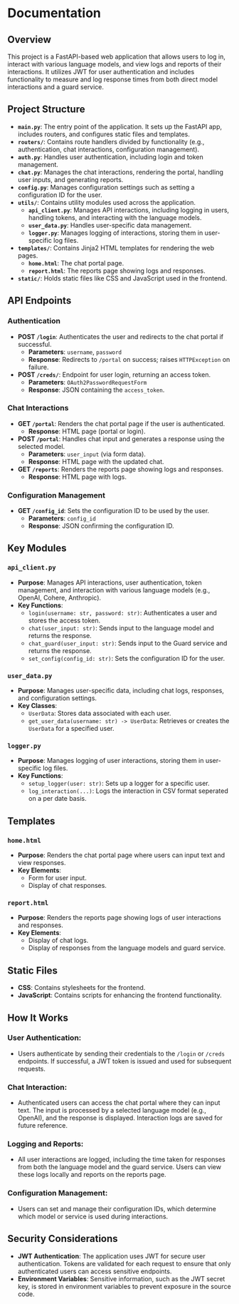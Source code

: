 
# Documentation

## Overview
This project is a FastAPI-based web application that allows users to log in, interact with various language models, and view logs and reports of their interactions. It utilizes JWT for user authentication and includes functionality to measure and log response times from both direct model interactions and a guard service.

## Project Structure
- **`main.py`**: The entry point of the application. It sets up the FastAPI app, includes routers, and configures static files and templates.
- **`routers/`**: Contains route handlers divided by functionality (e.g., authentication, chat interactions, configuration management).
- **`auth.py`**: Handles user authentication, including login and token management.
- **`chat.py`**: Manages the chat interactions, rendering the portal, handling user inputs, and generating reports.
- **`config.py`**: Manages configuration settings such as setting a configuration ID for the user.
- **`utils/`**: Contains utility modules used across the application.
  - **`api_client.py`**: Manages API interactions, including logging in users, handling tokens, and interacting with the language models.
  - **`user_data.py`**: Handles user-specific data management.
  - **`logger.py`**: Manages logging of interactions, storing them in user-specific log files.
- **`templates/`**: Contains Jinja2 HTML templates for rendering the web pages.
  - **`home.html`**: The chat portal page.
  - **`report.html`**: The reports page showing logs and responses.
- **`static/`**: Holds static files like CSS and JavaScript used in the frontend.


## API Endpoints

### Authentication
- **POST `/login`**: Authenticates the user and redirects to the chat portal if successful.
  - **Parameters**: `username`, `password`
  - **Response**: Redirects to `/portal` on success; raises `HTTPException` on failure.
- **POST `/creds/`**: Endpoint for user login, returning an access token.
  - **Parameters**: `OAuth2PasswordRequestForm`
  - **Response**: JSON containing the `access_token`.

### Chat Interactions
- **GET `/portal`**: Renders the chat portal page if the user is authenticated.
  - **Response**: HTML page (portal or login).
- **POST `/portal`**: Handles chat input and generates a response using the selected model.
  - **Parameters**: `user_input` (via form data).
  - **Response**: HTML page with the updated chat.
- **GET `/reports`**: Renders the reports page showing logs and responses.
  - **Response**: HTML page with logs.

### Configuration Management
- **GET `/config_id`**: Sets the configuration ID to be used by the user.
  - **Parameters**: `config_id`
  - **Response**: JSON confirming the configuration ID.

## Key Modules

### `api_client.py`
- **Purpose**: Manages API interactions, user authentication, token management, and interaction with various language models (e.g., OpenAI, Cohere, Anthropic).
- **Key Functions**:
  - `login(username: str, password: str)`: Authenticates a user and stores the access token.
  - `chat(user_input: str)`: Sends input to the language model and returns the response.
  - `chat_guard(user_input: str)`: Sends input to the Guard service and returns the response.
  - `set_config(config_id: str)`: Sets the configuration ID for the user.

### `user_data.py`
- **Purpose**: Manages user-specific data, including chat logs, responses, and configuration settings.
- **Key Classes**:
  - `UserData`: Stores data associated with each user.
  - `get_user_data(username: str) -> UserData`: Retrieves or creates the `UserData` for a specified user.

### `logger.py`
- **Purpose**: Manages logging of user interactions, storing them in user-specific log files.
- **Key Functions**:
  - `setup_logger(user: str)`: Sets up a logger for a specific user.
  - `log_interaction(...)`: Logs the interaction in CSV format seperated on a per date basis.

## Templates

### `home.html`
- **Purpose**: Renders the chat portal page where users can input text and view responses.
- **Key Elements**:
  - Form for user input.
  - Display of chat responses.

### `report.html`
- **Purpose**: Renders the reports page showing logs of user interactions and responses.
- **Key Elements**:
  - Display of chat logs.
  - Display of responses from the language models and guard service.

## Static Files
- **CSS**: Contains stylesheets for the frontend.
- **JavaScript**: Contains scripts for enhancing the frontend functionality.

## How It Works

### User Authentication:
- Users authenticate by sending their credentials to the `/login` or `/creds` endpoints. If successful, a JWT token is issued and used for subsequent requests.

### Chat Interaction:
- Authenticated users can access the chat portal where they can input text. The input is processed by a selected language model (e.g., OpenAI), and the response is displayed. Interaction logs are saved for future reference.

### Logging and Reports:
- All user interactions are logged, including the time taken for responses from both the language model and the guard service. Users can view these logs locally and reports on the reports page.

### Configuration Management:
- Users can set and manage their configuration IDs, which determine which model or service is used during interactions.

## Security Considerations
- **JWT Authentication**: The application uses JWT for secure user authentication. Tokens are validated for each request to ensure that only authenticated users can access sensitive endpoints.
- **Environment Variables**: Sensitive information, such as the JWT secret key, is stored in environment variables to prevent exposure in the source code.
